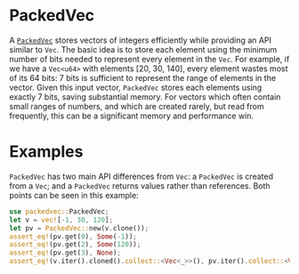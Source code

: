 # PackedVec

A [`PackedVec`](https://docs.rs/packedvec/) stores vectors of integers
efficiently while providing an API similar to `Vec`. The basic idea is to store
each element using the minimum number of bits needed to represent every element
in the `Vec`. For example, if we have a `Vec<u64>` with elements [20, 30, 140],
every element wastes most of its 64 bits: 7 bits is sufficient to represent the
range of elements in the vector. Given this input vector, `PackedVec` stores
each elements using exactly 7 bits, saving substantial memory. For vectors which
often contain small ranges of numbers, and which are created rarely, but read
from frequently, this can be a significant memory and performance win.

# Examples

`PackedVec` has two main API differences from `Vec`: a `PackedVec` is created
from a `Vec`; and a `PackedVec` returns values rather than references. Both
points can be seen in this example:

```rust
use packedvec::PackedVec;
let v = vec![-1, 30, 120];
let pv = PackedVec::new(v.clone());
assert_eq!(pv.get(0), Some(-1));
assert_eq!(pv.get(2), Some(120));
assert_eq!(pv.get(3), None);
assert_eq!(v.iter().cloned().collect::<Vec<_>>(), pv.iter().collect::<Vec<_>>());
```

